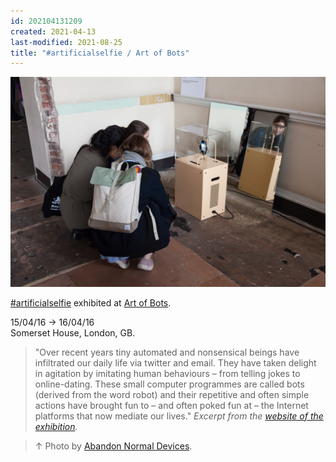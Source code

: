 ```yaml
---
id: 202104131209
created: 2021-04-13
last-modified: 2021-08-25
title: "#artificialselfie / Art of Bots"
---
```

![](../assets/202104131209.jpg)

[#artificialselfie](202104131142) exhibited at [Art of Bots](https://www.flickr.com/photos/danielarmengolaltayo/sets/72157667837669896).

15/04/16 → 16/04/16  
Somerset House, London, GB.

>"Over recent years tiny automated and nonsensical beings have infiltrated our daily life via twitter and email. They have taken delight in agitation by imitating human behaviours – from telling jokes to online-dating. These small computer programmes are called bots (derived from the word robot) and their repetitive and often simple actions have brought fun to – and often poked fun at – the Internet platforms that now mediate our lives." *Excerpt from the [website of the exhibition](https://www.andfestival.org.uk/events/art-of-bots-london/).*

>↑ Photo by [Abandon Normal Devices](https://www.flickr.com/photos/andfestival/26284522450/in/album-72157667037666470/).  